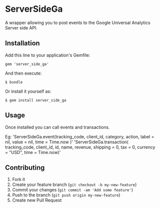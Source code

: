 # ServerSideGa

A wrapper allowing you to post events to the Google Universal Analytics Server side API.  

## Installation

Add this line to your application's Gemfile:

    gem 'server_side_ga'

And then execute:

    $ bundle

Or install it yourself as:

    $ gem install server_side_ga

## Usage

Once installed you can call events and transactions.  

Eg:
'ServerSideGa.event(tracking_code, client_id, category, action, label = nil, value = nil, time = Time.now )'
'ServerSideGa.transaction( tracking_code, client_id, id, name, revenue, shipping = 0, tax = 0, currency = "USD", time = Time.now)'

## Contributing

1. Fork it
2. Create your feature branch (`git checkout -b my-new-feature`)
3. Commit your changes (`git commit -am 'Add some feature'`)
4. Push to the branch (`git push origin my-new-feature`)
5. Create new Pull Request
